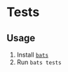 # Tests

## Usage
1. Install [`bats`][bats]
2. Run `bats tests`

[bats]: https://github.com/bats-core/bats-core/wiki/Install-Bats-Using-a-Package

